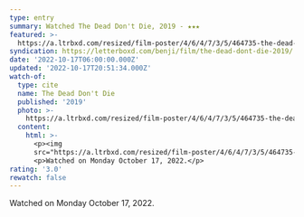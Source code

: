 ```yaml
---
type: entry
summary: Watched The Dead Don't Die, 2019 - ★★★
featured: >-
  https://a.ltrbxd.com/resized/film-poster/4/6/4/7/3/5/464735-the-dead-don-t-die-0-600-0-900-crop.jpg?v=d01422458c
syndication: https://letterboxd.com/benji/film/the-dead-dont-die-2019/
date: '2022-10-17T06:00:00.000Z'
updated: '2022-10-17T20:51:34.000Z'
watch-of:
  type: cite
  name: The Dead Don't Die
  published: '2019'
  photo: >-
    https://a.ltrbxd.com/resized/film-poster/4/6/4/7/3/5/464735-the-dead-don-t-die-0-600-0-900-crop.jpg?v=d01422458c
  content:
    html: >-
      <p><img
      src="https://a.ltrbxd.com/resized/film-poster/4/6/4/7/3/5/464735-the-dead-don-t-die-0-600-0-900-crop.jpg?v=d01422458c"/></p>
      <p>Watched on Monday October 17, 2022.</p>
rating: '3.0'
rewatch: false
---
```

Watched on Monday October 17, 2022.
